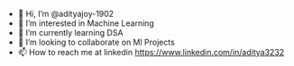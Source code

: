 - 👋 Hi, I’m @adityajoy-1902
- 👀 I’m interested in Machine Learning
- 🌱 I’m currently learning DSA
- 💞️ I’m looking to collaborate on Ml Projects
- 📫 How to reach me at linkedin https://www.linkedin.com/in/aditya3232

<!---
adityajoy-1902/adityajoy-1902 is a ✨ special ✨ repository because its `README.md` (this file) appears on your GitHub profile.
You can click the Preview link to take a look at your changes.
--->
